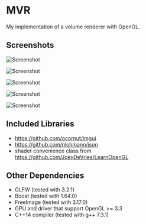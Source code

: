 # MVR
My implementation of a volume renderer with OpenGL.

## Screenshots
![Screenshot](https://github.com/SteScheller/my_volume_renderer/blob/master/screenshots/examples/jet_t76.png)

![Screenshot](https://github.com/SteScheller/my_volume_renderer/blob/master/screenshots/examples/hydrogenAtom_tf.png)

![Screenshot](https://github.com/SteScheller/my_volume_renderer/blob/master/screenshots/examples/beethoven_tf.png)

![Screenshot](https://github.com/SteScheller/my_volume_renderer/blob/master/screenshots/examples/engine_iso.png)

![Screenshot](https://github.com/SteScheller/my_volume_renderer/blob/master/screenshots/examples/bonsai_tf.png)

## Included Libraries
- https://github.com/ocornut/imgui
- https://github.com/nlohmann/json
- shader convenience class from https://github.com/JoeyDeVries/LearnOpenGL

## Other Dependencies
- GLFW (tested  with 3.2.1)
- Boost (tested with 1.64.0)
- FreeImage (tested with 3.17.0)
- GPU and driver that support OpenGL >= 3.3
- C++14 compiler (tested with g++ 7.3.1)
